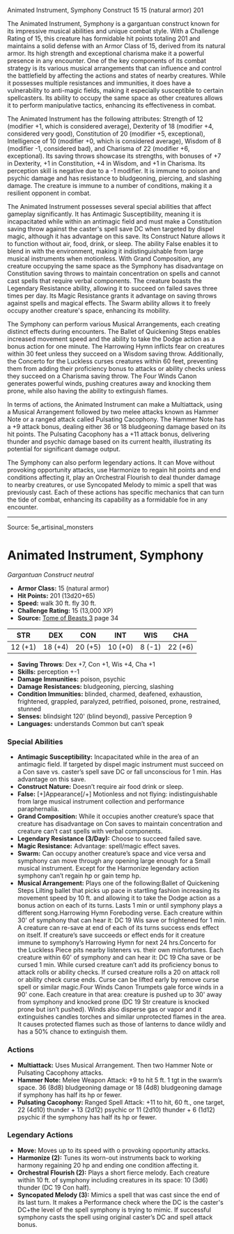 <MonsterName/>Animated Instrument, Symphony</MonsterName>
<CreatureType/>Construct</CreatureType>
<CR/>15</CR>
<AC/>15 (natural armor)</AC>
<HP/>201</HP>
<summary>The Animated Instrument, Symphony is a gargantuan construct known for its impressive musical abilities and unique combat style. With a Challenge Rating of 15, this creature has formidable hit points totaling 201 and maintains a solid defense with an Armor Class of 15, derived from its natural armor. Its high strength and exceptional charisma make it a powerful presence in any encounter. One of the key components of its combat strategy is its various musical arrangements that can influence and control the battlefield by affecting the actions and states of nearby creatures. While it possesses multiple resistances and immunities, it does have a vulnerability to anti-magic fields, making it especially susceptible to certain spellcasters. Its ability to occupy the same space as other creatures allows it to perform manipulative tactics, enhancing its effectiveness in combat.</summary>

<detail>

The Animated Instrument has the following attributes: Strength of 12 (modifier +1, which is considered average), Dexterity of 18 (modifier +4, considered very good), Constitution of 20 (modifier +5, exceptional), Intelligence of 10 (modifier +0, which is considered average), Wisdom of 8 (modifier -1, considered bad), and Charisma of 22 (modifier +6, exceptional). Its saving throws showcase its strengths, with bonuses of +7 in Dexterity, +1 in Constitution, +4 in Wisdom, and +1 in Charisma. Its perception skill is negative due to a -1 modifier. It is immune to poison and psychic damage and has resistance to bludgeoning, piercing, and slashing damage. The creature is immune to a number of conditions, making it a resilient opponent in combat.

The Animated Instrument possesses several special abilities that affect gameplay significantly. It has Antimagic Susceptibility, meaning it is incapacitated while within an antimagic field and must make a Constitution saving throw against the caster's spell save DC when targeted by dispel magic, although it has advantage on this save. Its Construct Nature allows it to function without air, food, drink, or sleep. The ability False enables it to blend in with the environment, making it indistinguishable from large musical instruments when motionless. With Grand Composition, any creature occupying the same space as the Symphony has disadvantage on Constitution saving throws to maintain concentration on spells and cannot cast spells that require verbal components. The creature boasts the Legendary Resistance ability, allowing it to succeed on failed saves three times per day. Its Magic Resistance grants it advantage on saving throws against spells and magical effects. The Swarm ability allows it to freely occupy another creature's space, enhancing its mobility. 

The Symphony can perform various Musical Arrangements, each creating distinct effects during encounters. The Ballet of Quickening Steps enables increased movement speed and the ability to take the Dodge action as a bonus action for one minute. The Harrowing Hymn inflicts fear on creatures within 30 feet unless they succeed on a Wisdom saving throw. Additionally, the Concerto for the Luckless curses creatures within 60 feet, preventing them from adding their proficiency bonus to attacks or ability checks unless they succeed on a Charisma saving throw. The Four Winds Canon generates powerful winds, pushing creatures away and knocking them prone, while also having the ability to extinguish flames.

In terms of actions, the Animated Instrument can make a Multiattack, using a Musical Arrangement followed by two melee attacks known as Hammer Note or a ranged attack called Pulsating Cacophony. The Hammer Note has a +9 attack bonus, dealing either 36 or 18 bludgeoning damage based on its hit points. The Pulsating Cacophony has a +11 attack bonus, delivering thunder and psychic damage based on its current health, illustrating its potential for significant damage output.

The Symphony can also perform legendary actions. It can Move without provoking opportunity attacks, use Harmonize to regain hit points and end conditions affecting it, play an Orchestral Flourish to deal thunder damage to nearby creatures, or use Syncopated Melody to mimic a spell that was previously cast. Each of these actions has specific mechanics that can turn the tide of combat, enhancing its capability as a formidable foe in any encounter.</detail>



---

Source: 5e_artisinal_monsters

# Animated Instrument, Symphony

*Gargantuan* *Construct* *neutral*

- **Armor Class:** 15 (natural armor)
- **Hit Points:** 201 (13d20+65)
- **Speed:** walk 30 ft. fly 30 ft.
- **Challenge Rating:** 15 (13,000 XP)
- **Source:** [Tome of Beasts 3](https://koboldpress.com/kpstore/product/tome-of-beasts-3-for-5th-edition/) page 34

| STR | DEX | CON | INT | WIS | CHA |
| --- | --- | --- | --- | --- | --- |
| 12 (+1) | 18 (+4) | 20 (+5) | 10 (+0) | 8 (-1) | 22 (+6) |

- **Saving Throws**: Dex +7, Con +1, Wis +4, Cha +1
- **Skills:** perception +-1
- **Damage Immunities:** poison, psychic
- **Damage Resistances:** bludgeoning, piercing, slashing
- **Condition Immunities:** blinded, charmed, deafened, exhaustion, frightened, grappled, paralyzed, petrified, poisoned, prone, restrained, stunned
- **Senses:** blindsight 120' (blind beyond), passive Perception 9
- **Languages:** understands Common but can’t speak

### Special Abilities

- **Antimagic Susceptibility:** Incapacitated while in the area of an antimagic field. If targeted by dispel magic instrument must succeed on a Con save vs. caster’s spell save DC or fall unconscious for 1 min. Has advantage on this save.
- **Construct Nature:** Doesn’t require air food drink or sleep.
- **False:** [+]Appearance[/+] Motionless and not flying: indistinguishable from large musical instrument collection and performance paraphernalia.
- **Grand Composition:** While it occupies another creature’s space that creature has disadvantage on Con saves to maintain concentration and creature can’t cast spells with verbal components.
- **Legendary Resistance (3/Day):** Choose to succeed failed save.
- **Magic Resistance:** Advantage: spell/magic effect saves.
- **Swarm:** Can occupy another creature’s space and vice versa and symphony can move through any opening large enough for a Small musical instrument. Except for the Harmonize legendary action symphony can’t regain hp or gain temp hp.
- **Musical Arrangement:** Plays one of the following:Ballet of Quickening Steps Lilting ballet that picks up pace in startling fashion increasing its movement speed by 10 ft. and allowing it to take the Dodge action as a bonus action on each of its turns. Lasts 1 min or until symphony plays a different song.Harrowing Hymn Foreboding verse. Each creature within 30' of symphony that can hear it: DC 19 Wis save or frightened for 1 min. A creature can re-save at end of each of its turns success ends effect on itself. If creature’s save succeeds or effect ends for it creature immune to symphony’s Harrowing Hymn for next 24 hrs.Concerto for the Luckless Piece pits nearby listeners vs. their own misfortunes. Each creature within 60' of symphony and can hear it: DC 19 Cha save or be cursed 1 min. While cursed creature can’t add its proficiency bonus to attack rolls or ability checks. If cursed creature rolls a 20 on attack roll or ability check curse ends. Curse can be lifted early by remove curse spell or similar magic.Four Winds Canon Trumpets gale force winds in a 90' cone. Each creature in that area: creature is pushed up to 30' away from symphony and knocked prone (DC 19 Str creature is knocked prone but isn’t pushed). Winds also disperse gas or vapor and it extinguishes candles torches and similar unprotected flames in the area. It causes protected flames such as those of lanterns to dance wildly and has a 50% chance to extinguish them.

### Actions

- **Multiattack:** Uses Musical Arrangement. Then two Hammer Note or Pulsating Cacophony attacks.
- **Hammer Note:** Melee Weapon Attack: +9 to hit 5 ft. 1 tgt in the swarm’s space. 36 (8d8) bludgeoning damage or 18 (4d8) bludgeoning damage if symphony has half its hp or fewer.
- **Pulsating Cacophony:** Ranged Spell Attack: +11 to hit, 60 ft., one target, 22 (4d10) thunder + 13 (2d12) psychic or 11 (2d10) thunder + 6 (1d12) psychic if the symphony has half its hp or fewer.



### Legendary Actions

- **Move:** Moves up to its speed with o provoking opportunity attacks.
- **Harmonize (2):** Tunes its worn-out instruments back to working harmony regaining 20 hp and ending one condition affecting it.
- **Orchestral Flourish (2):** Plays a short fierce melody. Each creature within 10 ft. of symphony including creatures in its space:  10 (3d6) thunder (DC 19 Con half).
- **Syncopated Melody (3):** Mimics a spell that was cast since the end of its last turn. It makes a Performance check where the DC is the caster's DC+the level of the spell symphony is trying to mimic. If successful symphony casts the spell using original caster’s DC and spell attack bonus.


